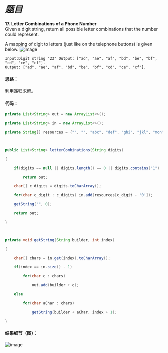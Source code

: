 # *题目*
**17. Letter Combinations of a Phone Number**  
Given a digit string, return all possible letter combinations that the number could represent.

A mapping of digit to letters (just like on the telephone buttons) is given below.
![image](https://github.com/jnuyanfa/YanFa-LeetCode-with-JAVA/blob/master/leetcode017_LetterCombinationofaPhoneNumber/img/2.png)

```
Input:Digit string "23" Output: ["ad", "ae", "af", "bd", "be", "bf", "cd", "ce", "cf"].
Output: ["ad", "ae", "af", "bd", "be", "bf", "cd", "ce", "cf"].
```
#### 思路：
利用递归求解。
#### 代码：
```java
private List<String> out = new ArrayList<>();

private List<String> in = new ArrayList<>();

private String[] resources = {"", "", "abc", "def", "ghi", "jkl", "mon", "pqrs", "tuv", "wxyz"};



public List<String> letterCombinations(String digits)

{

    if(digits == null || digits.length() == 0 || digits.contains("1") || digits.contains("0"))

        return out;

    char[] c_digits = digits.toCharArray();

    for(char c_digit : c_digits) in.add(resources[c_digit - '0']);

    getString("", 0);

    return out;

}



private void getString(String builder, int index)

{

    char[] chars = in.get(index).toCharArray();

    if(index == in.size() - 1)

        for(char c : chars)

            out.add(builder + c);

    else

        for(char aChar : chars)

            getString(builder + aChar, index + 1);

}

```
#### 结果细节（图）：
![image](https://github.com/jnuyanfa/YanFa-LeetCode-with-JAVA/blob/master/leetcode017_LetterCombinationofaPhoneNumber/img/1.png)